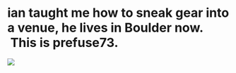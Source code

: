 <!--
id: 69348586
link: http://tumblr.atmos.org/post/69348586/ian-taught-me-how-to-sneak-gear-into-a-venue-he
slug: ian-taught-me-how-to-sneak-gear-into-a-venue-he
date: Fri Jan 09 2009 02:47:00 GMT-0800 (PST)
publish: 2009-01-09
tags: 
title: ian taught me how to sneak gear into a venue, he lives in Boulder now.  This is prefuse73.
-->


ian taught me how to sneak gear into a venue, he lives in Boulder now.  This is prefuse73.
==========================================================================================

![](http://25.media.tumblr.com/ZyX8Upfynii9qror7ydRqYhso1_500.jpg)

